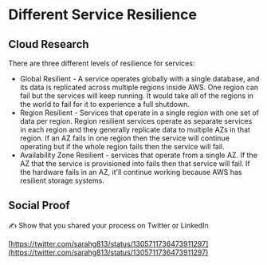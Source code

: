 # Different Service Resilience

## Cloud Research

There are three different levels of resilience for services:
- Global Resilient - A service operates globally with a single database, and its data is replicated across multiple regions inside AWS. One region can fail but the services will keep running. It would take all of the regions in the world to fail for it to experience a full shutdown. 
- Region Resilient - Services that operate in a single region with one set of data per region. Region resilient services operate as separate services in each region and they generally replicate data to multiple AZs in that region. If an AZ fails in one region then the service will continue operating but if the whole region fails then the service will fail. 
- Availability Zone Resilient - services that operate from a single AZ. If the AZ that the service is provisioned into fails then that service will fail. If the hardware fails in an AZ, it'll continue working because AWS has resilient storage systems. 

## Social Proof

✍️ Show that you shared your process on Twitter or LinkedIn

[https://twitter.com/sarahg813/status/1305711736473911297](https://twitter.com/sarahg813/status/1305711736473911297)
